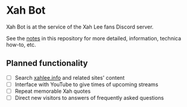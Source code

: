 # Xah Bot

Xah Bot is at the service of the Xah Lee fans Discord server.

See the [notes](./notes.md) in this repository for more detailed,
information, technica how-to, etc.

## Planned functionality

- [ ] Search [xahlee.info](xahlee.info) and related sites' content
- [ ] Interface with YouTube to give times of upcoming streams
- [ ] Repeat memorable Xah quotes
- [ ] Direct new visitors to answers of frequently asked questions

